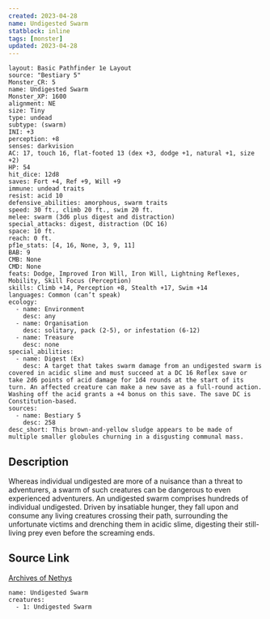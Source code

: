 ```yaml
---
created: 2023-04-28
name: Undigested Swarm
statblock: inline
tags: [monster]
updated: 2023-04-28
---
```

```statblock
layout: Basic Pathfinder 1e Layout
source: "Bestiary 5"
Monster_CR: 5
name: Undigested Swarm
Monster_XP: 1600
alignment: NE
size: Tiny
type: undead
subtype: (swarm)
INI: +3
perception: +8
senses: darkvision
AC: 17, touch 16, flat-footed 13 (dex +3, dodge +1, natural +1, size +2)
HP: 54
hit_dice: 12d8
saves: Fort +4, Ref +9, Will +9
immune: undead traits
resist: acid 10
defensive_abilities: amorphous, swarm traits
speed: 30 ft., climb 20 ft., swim 20 ft.
melee: swarm (3d6 plus digest and distraction)
special_attacks: digest, distraction (DC 16)
space: 10 ft.
reach: 0 ft.
pf1e_stats: [4, 16, None, 3, 9, 11]
BAB: 9
CMB: None
CMD: None
feats: Dodge, Improved Iron Will, Iron Will, Lightning Reflexes, Mobility, Skill Focus (Perception)
skills: Climb +14, Perception +8, Stealth +17, Swim +14
languages: Common (can’t speak)
ecology:
  - name: Environment
    desc: any
  - name: Organisation
    desc: solitary, pack (2-5), or infestation (6-12)
  - name: Treasure
    desc: none
special_abilities:
  - name: Digest (Ex)
    desc: A target that takes swarm damage from an undigested swarm is covered in acidic slime and must succeed at a DC 16 Reflex save or take 2d6 points of acid damage for 1d4 rounds at the start of its turn. An affected creature can make a new save as a full-round action. Washing off the acid grants a +4 bonus on this save. The save DC is Constitution-based.
sources:
  - name: Bestiary 5
    desc: 258
desc_short: This brown-and-yellow sludge appears to be made of multiple smaller globules churning in a disgusting communal mass.
```
## Description
Whereas individual undigested are more of a nuisance than a threat to adventurers, a swarm of such creatures can be dangerous to even experienced adventurers. An undigested swarm comprises hundreds of individual undigested. Driven by insatiable hunger, they fall upon and consume any living creatures crossing their path, surrounding the unfortunate victims and drenching them in acidic slime, digesting their still-living prey even before the screaming ends.
## Source Link
[Archives of Nethys](https://aonprd.com/MonsterDisplay.aspx?ItemName=Undigested%20Swarm)
```encounter-table
name: Undigested Swarm
creatures:
  - 1: Undigested Swarm
```
